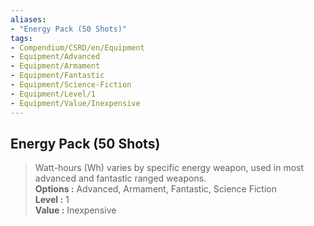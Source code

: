 ```yaml
---
aliases:
- "Energy Pack (50 Shots)"
tags:
- Compendium/CSRD/en/Equipment
- Equipment/Advanced
- Equipment/Armament
- Equipment/Fantastic
- Equipment/Science-Fiction
- Equipment/Level/1
- Equipment/Value/Inexpensive
---
```


  
## Energy Pack (50 Shots)  
  
>Watt-hours (Wh) varies by specific energy weapon, used in most advanced and fantastic ranged weapons.  
> **Options :** Advanced, Armament, Fantastic, Science Fiction  
> **Level :** 1  
> **Value :** Inexpensive